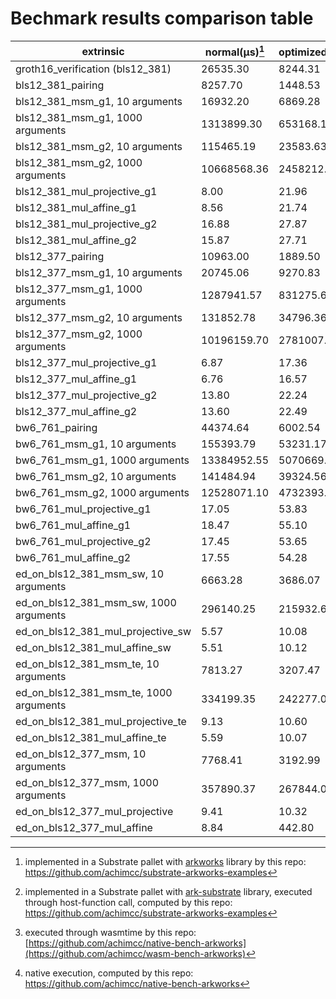 # Bechmark results comparison table

| extrinsic                                   |  normal(µs)[^1]  |optimized(µs)[^2]|   wasm(µs)[^3]  |  native(µs)[^4] |
| ------------------------------------------- |  --------------- | --------------- | --------------- | --------------- |
| groth16_verification (bls12_381)            |    26535.30      |    8244.31      |     45070       |      4040       | 
| bls12_381_pairing                           |    8257.70       |    1448.53      |     14140       |      1350       |
| bls12_381_msm_g1, 10 arguments              |    16932.20      |    6869.28      |     24650       |      600.44     |
| bls12_381_msm_g1, 1000 arguments            |    1313899.30    |    653168.11    |     191000      |      11160      |
| bls12_381_msm_g2, 10 arguments              |    115465.19     |    23583.63     |     185240      |      1660       |
| bls12_381_msm_g2, 1000 arguments            |    10668568.36   |    2458212.20   |     14850000    |      33420      |
| bls12_381_mul_projective_g1                 |    8.00          |    21.96        |     19.85       |      0.45       |
| bls12_381_mul_affine_g1                     |    8.56          |    21.74        |     39.70       |      0.45       |
| bls12_381_mul_projective_g2                 |    16.88         |    27.87        |     37.74       |      1.18       |
| bls12_381_mul_affine_g2                     |    15.87         |    27.71        |     34.40       |      1.19       |
| bls12_377_pairing                           |    10963.00      |    1889.50      |     15160       |      1520       |
| bls12_377_msm_g1, 10 arguments              |    20745.06      |    9270.83      |     28620       |      559.16     | 
| bls12_377_msm_g1, 1000 arguments            |    1287941.57    |    831275.64    |     1920000     |      11160      |
| bls12_377_msm_g2, 10 arguments              |    131852.78     |    34796.36     |     162870      |      2020       |
| bls12_377_msm_g2, 1000 arguments            |    10196159.70   |    2781007.89   |     14570000    |      40410      |
| bls12_377_mul_projective_g1                 |    6.87          |    17.36        |     19.38       |      0.44       |
| bls12_377_mul_affine_g1                     |    6.76          |    16.57        |     24.49       |      0.45       |
| bls12_377_mul_projective_g2                 |    13.80         |    22.24        |     28.26       |      1.42       |
| bls12_377_mul_affine_g2                     |    13.60         |    22.49        |     38.94       |      1.46       |
| bw6_761_pairing                             |    44374.64      |    6002.54      |     55440       |      6940       |
| bw6_761_msm_g1, 10 arguments                |    155393.79     |    53231.17     |     206610      |      3490       |
| bw6_761_msm_g1, 1000 arguments              |    13384952.55   |    5070669.53   |     18010000    |      75270      | 
| bw6_761_msm_g2, 10 arguments                |    141484.94     |    39324.56     |     212280      |      3430       |
| bw6_761_msm_g2, 1000 arguments              |    12528071.10   |    4732393.47   |     18020000    |      75330      |
| bw6_761_mul_projective_g1                   |    17.05         |    53.83        |     34.82       |      1.79       |
| bw6_761_mul_affine_g1                       |    18.47         |    55.10        |     35.64       |      1.77       |
| bw6_761_mul_projective_g2                   |    17.45         |    53.65        |     35.42       |      1.78       |
| bw6_761_mul_affine_g2                       |    17.55         |    54.28        |     34.68       |      1.78       |
| ed_on_bls12_381_msm_sw, 10 arguments        |    6663.28       |    3686.07      |     8610        |      376.61     |
| ed_on_bls12_381_msm_sw, 1000 arguments      |    296140.25     |    215932.66    |     430700      |      6010       |
| ed_on_bls12_381_mul_projective_sw           |    5.57          |    10.08        |     24.89       |      0.36       |
| ed_on_bls12_381_mul_affine_sw               |    5.51          |    10.12        |     36.63       |      0.36       |
| ed_on_bls12_381_msm_te, 10 arguments        |    7813.27       |    3207.47      |     12470       |      560.82     |
| ed_on_bls12_381_msm_te, 1000 arguments      |    334199.35     |    242277.02    |     533490      |      7890       |
| ed_on_bls12_381_mul_projective_te           |    9.13          |    10.60        |     22.37       |      0.83       |  
| ed_on_bls12_381_mul_affine_te               |    5.59          |    10.07        |     17.25       |      0.37       |
| ed_on_bls12_377_msm, 10 arguments           |    7768.41       |    3192.99      |     10060       |      553.69     | 
| ed_on_bls12_377_msm, 1000 arguments         |    357890.37     |    267844.08    |     537810      |      7680       |
| ed_on_bls12_377_mul_projective              |    9.41          |    10.32        |     22.48       |      0.89       |
| ed_on_bls12_377_mul_affine                  |    8.84          |    442.80       |     22.34       |      0.86       |

[^1]: implemented in a Substrate pallet with [arkworks](https://github.com/arkworks-rs/) library by this repo: https://github.com/achimcc/substrate-arkworks-examples
[^2]: implemented in a Substrate pallet with [ark-substrate](https://github.com/paritytech/ark-substrate) library, executed through host-function call, computed by this repo: https://github.com/achimcc/substrate-arkworks-examples
[^3]: executed through wasmtime by this repo: [https://github.com/achimcc/native-bench-arkworks](https://github.com/achimcc/wasm-bench-arkworks)
[^4]: native execution, computed by this repo: https://github.com/achimcc/native-bench-arkworks
